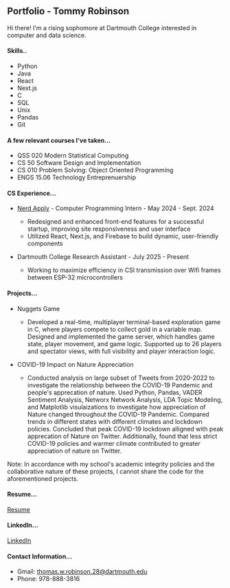## Portfolio - Tommy Robinson

Hi there!  I'm a rising sophomore at Dartmouth College interested in computer and data science. 

#### Skills..
- Python
- Java
- React
- Next.js
- C
- SQL
- Unix
- Pandas
- Git

#### A few relevant courses I've taken...
- QSS 020 Modern Statistical Computing
- CS 50 Software Design and Implementation
- CS 010 Problem Solving: Object Oriented Programming
- ENGS 15.06 Technology Entreprenuership

#### CS Experience...
- [Nerd Apply](nerdapply.com) - Computer Programming Intern - May 2024 - Sept. 2024
  - Redesigned and enhanced front-end features for a successful startup, improving site responsiveness and user interface
  - Utilized React, Next.js, and Firebase to build dynamic, user-friendly components
  
- Dartmouth College Research Assistant - July 2025 - Present
  - Working to maximize efficiency in CSI transmission over Wifi frames between ESP-32 microcontrollers

#### Projects...
- Nuggets Game 
  - Developed a real-time, multiplayer terminal-based exploration game in C, where players compete to collect gold in a variable map. Designed and implemented  the game server, which handles game state, player movement, and game logic. Supported up to 26 players and spectator views, with full visibility and player interaction logic.

- COVID-19 Impact on Nature Appreciation
  - Conducted analysis on large subset of Tweets from 2020-2022 to investigate the relationship between the COVID-19 Pandemic and people's apprecation of nature.  Used Python, Pandas, VADER Sentiment Analysis, Networx Network Analysis, LDA Topic Modeling, and Matplotlib visulaizations to investigate how appreciation of Nature changed throughout the COVID-19 Pandemic.  Compared trends in different states with different climates and lockdown policies.  Concluded that peak COVID-19 lockdown alligned with peak apprecation of Nature on Twitter.  Additionally, found that less strict COVID-19 policies and warmer climate contributed to greater appreciation of nature on Twitter.
 
Note: In accordance with my school's academic integrity policies and the collaborative nature of these projects, I cannot share the code for the aforementioned projects. 

#### Resume...
[Resume](https://github.com/tommy-robinson/tommy-robinson/blob/main/Thomas__Robinson__Resume%20.pdf)

#### LinkedIn...
[LinkedIn](https://www.linkedin.com/in/tommy-robinson-6bb998322)

#### Contact Information...
- Gmail: thomas.w.robinson.28@dartmouth.edu
- Phone: 978-888-3816
